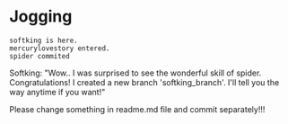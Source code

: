 # Jogging

	softking is here.
	mercurylovestory entered.
	spider commited

Softking:
"Wow.. I was surprised to see the wonderful skill of spider. Congratulations!
I created a new branch 'softking_branch'. I'll tell you the way anytime if you want!"


Please change something in readme.md file and commit separately!!!
